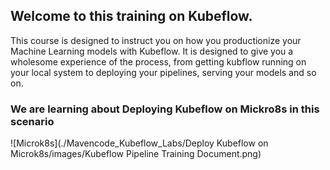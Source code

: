 ## Welcome to this training on Kubeflow.

This course is designed to instruct you on how you productionize your Machine Learning models with Kubeflow. It is designed to give you a wholesome experience of the process, 
from getting kubflow running on your local system to deploying your pipelines, serving your models and so on.

### We are learning about Deploying Kubeflow on Mickro8s in this scenario
![Microk8s](./Mavencode_Kubeflow_Labs/Deploy Kubeflow on Microk8s/images/Kubeflow Pipeline Training Document.png)

